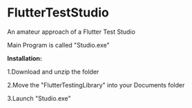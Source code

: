 # FlutterTestStudio
An amateur approach of a Flutter Test Studio

Main Program is called "Studio.exe"

__Installation:__

1.Download and unzip the folder

2.Move the "FlutterTestingLibrary" into your Documents folder

3.Launch "Studio.exe"
